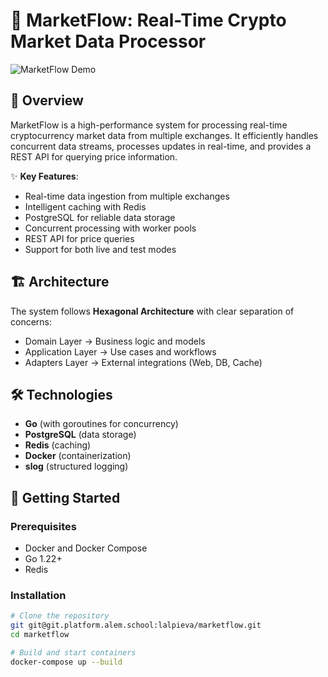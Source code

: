 # 🚀 MarketFlow: Real-Time Crypto Market Data Processor

![MarketFlow Demo](https://babypips-discourse-media-production.s3.amazonaws.com/original/3X/e/3/e39ae94f422443a667a190678196b03af5c56cc2.gif)

## 📌 Overview

MarketFlow is a high-performance system for processing real-time cryptocurrency market data from multiple exchanges. It efficiently handles concurrent data streams, processes updates in real-time, and provides a REST API for querying price information.

✨ **Key Features**:
- Real-time data ingestion from multiple exchanges
- Intelligent caching with Redis
- PostgreSQL for reliable data storage
- Concurrent processing with worker pools
- REST API for price queries
- Support for both live and test modes

## 🏗️ Architecture

<!-- ![Architecture Diagram](https://media.giphy.com/media/v1.Y2lkPTc5MGI3NjExNnR1Z2c4d2hxN3VnZ3R5ZzR4eGJ6Y3BqZzZ1bWZ6YiZlcD12MV9pbnRlcm5hbF9naWZfYnlfaWQmY3Q9Zw/3ohzdIuqJoi8Q8kYAg/giphy.gif) -->

The system follows **Hexagonal Architecture** with clear separation of concerns:
- Domain Layer → Business logic and models
- Application Layer → Use cases and workflows
- Adapters Layer → External integrations (Web, DB, Cache)


## 🛠️ Technologies

<!-- ![Tech Stack](https://media.giphy.com/media/v1.Y2lkPTc5MGI3NjExNnR1Z2c4d2hxN3VnZ3R5ZzR4eGJ6Y3BqZzZ1bWZ6YiZlcD12MV9pbnRlcm5hbF9naWZfYnlfaWQmY3Q9Zw/3ohzdIuqJoi8Q8kYAg/giphy.gif) -->

- **Go** (with goroutines for concurrency)
- **PostgreSQL** (data storage)
- **Redis** (caching)
- **Docker** (containerization)
- **slog** (structured logging)

## 🚀 Getting Started

### Prerequisites
- Docker and Docker Compose
- Go 1.22+
- Redis

### Installation
```bash
# Clone the repository
git git@git.platform.alem.school:lalpieva/marketflow.git
cd marketflow

# Build and start containers
docker-compose up --build
